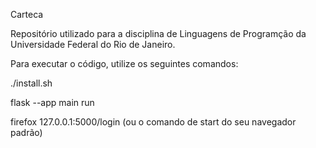 Carteca

Repositório utilizado para a disciplina de Linguagens de Programção da Universidade Federal do Rio de Janeiro.

Para executar o código, utilize os seguintes comandos:

./install.sh

flask --app main run

firefox 127.0.0.1:5000/login (ou o comando de start do seu navegador padrão)
